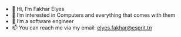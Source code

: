 - 👋 Hi, I’m Fakhar Elyes
- 👀 I’m interested in Computers and everything that comes with them
- 🌱 I’m a software engineer
- 📫 You can reach me via my email: elyes.fakhar@esprit.tn

<!---
FakharElyes/FakharElyes is a ✨ special ✨ repository because its `README.md` (this file) appears on your GitHub profile.
You can click the Preview link to take a look at your changes.
--->
